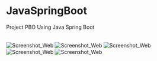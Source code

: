 # JavaSpringBoot
Project PBO Using Java Spring Boot

<br />

<img align='center' alt="Screenshot_Web" src="https://user-images.githubusercontent.com/50446298/107019305-14863700-67d4-11eb-93bb-9f63a38d9e7d.PNG">
<img align='center' alt="Screenshot_Web" src="https://user-images.githubusercontent.com/50446298/107019286-118b4680-67d4-11eb-9bbd-19a76fe877ee.PNG">
<img align='center' alt="Screenshot_Web" src="https://user-images.githubusercontent.com/50446298/107019288-12bc7380-67d4-11eb-9bb1-a75435a4bc4d.PNG">
<img align='center' alt="Screenshot_Web" src="https://user-images.githubusercontent.com/50446298/107019294-13eda080-67d4-11eb-90dd-aa5f57f57d60.PNG">
<img align='center' alt="Screenshot_Web" src="https://user-images.githubusercontent.com/50446298/107019298-14863700-67d4-11eb-9aa4-47d611c2961c.PNG">
